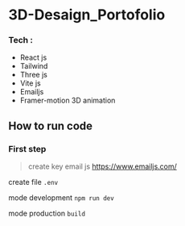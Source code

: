 # 3D-Desaign_Portofolio
### Tech :
* React js
* Tailwind
* Three js
* Vite js
* Emailjs
* Framer-motion
3D animation

## How to run code
### **First step**
> create key email js https://www.emailjs.com/

create file ```.env```

mode development ```npm run dev ```

mode production ```build ```
